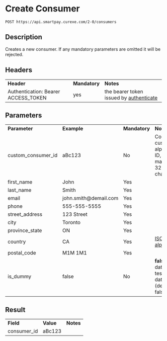 # Create Consumer

~~~
POST https://api.smartpay.curexe.com/2-0/consumers
~~~

## Description

Creates a new consumer.  If any mandatory parameters are omitted it will be rejected.

## Headers

<table>
  <tr>
    <td><b>Header</b></td>
    <td><b>Mandatory</b></td>
    <td><b>Notes</b></td>
  </tr>
  <tr>
    <td>Authentication: Bearer ACCESS_TOKEN</td>
    <td>yes</td>
    <td>the bearer token issued by <a href="..\authenticate\authenticate.md">authenticate</a></td>
  </tr>
</table>

## Parameters

<table>
  <tr>
    <td><b>Parameter</b></td>
    <td><b>Example</b></td>
    <td><b>Mandatory</b></td>
    <td><b>Notes</b></td>
  </tr>
  <tr>
    <td>custom_consumer_id</td>
    <td>aBc123</td>
    <td>No</td>
    <td>Configurable custom alphanumeric ID, up to a maximum of 32 characters</td>
  </tr>
  <tr>
    <td>first_name</td>
    <td>John</td>
    <td>Yes</td>
    <td></td>
  </tr>
  <tr>
    <td>last_name</td>
    <td>Smith</td>
    <td>Yes</td>
    <td></td>
  </tr>
  <tr>
    <td>email</td>
    <td>john.smith@demail.com</td>
    <td>Yes</td>
    <td></td>
  </tr>
  <tr>
    <td>phone</td>
    <td>555-555-5555</td>
    <td>Yes</td>
    <td></td>
  </tr>
  <tr>
    <td>street_address</td>
    <td>123 Street</td>
    <td>Yes</td>
    <td></td>
  </tr>
  <tr>
    <td>city</td>
    <td>Toronto</td>
    <td>Yes</td>
    <td></td>
  </tr>
  <tr>
    <td>province_state</td>
    <td>ON</td>
    <td>Yes</td>
    <td></td>
  </tr>
  <tr>
    <td>country</td>
    <td>CA</td>
    <td>Yes</td>
    <td><a href="https://en.wikipedia.org/wiki/ISO_4217">ISO 3166-1 alpha-2</a></td>
  </tr>
  <tr>
    <td>postal_code</td>
    <td>M1M 1M1</td>
    <td>Yes</td>
    <td></td>
  </tr>
  <tr>
    <td>is_dummy</td>
    <td>false</td>
    <td>No</td>
    <td><b>false</b> for live data, <b>true</b> for test 'dummy' data (defaults to false)</td>
  </tr>
</table>

## Result

<table>
  <tr>
    <td><b>Field</b></td>
    <td><b>Value</b></td>
    <td><b>Notes</b></td>
  </tr>
  <tr>
    <td>consumer_id</td>
    <td>aBc123</td>
    <td></td>
  </tr>
</table>
